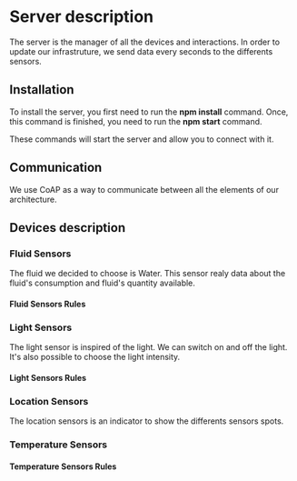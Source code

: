 # Server description

The server is the manager of all the devices and interactions.
In order to update our infrastruture, we send data every seconds to the differents sensors.

## Installation

To install the server, you first need to run the **npm install** command.
Once, this command is finished, you need to run the **npm start** command.

These commands will start the server and allow you to connect with it.

## Communication

We use CoAP as a way to communicate between all the elements of our architecture.

## Devices description

### Fluid Sensors

The fluid we decided to choose is Water.
This sensor realy data about the fluid's consumption and fluid's quantity available.

#### Fluid Sensors Rules

### Light Sensors

The light sensor is inspired of the light.
We can switch on and off the light. It's also possible to choose the light intensity.

#### Light Sensors Rules

### Location Sensors

The location sensors is an indicator to show the differents sensors spots.

### Temperature Sensors

#### Temperature Sensors Rules